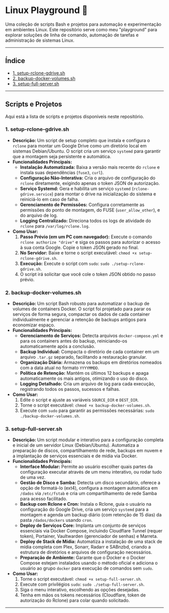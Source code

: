 # Linux Playground 🐧

Uma coleção de scripts Bash e projetos para automação e experimentação em ambientes Linux. Este repositório serve como meu "playground" para explorar soluções de linha de comando, automação de tarefas e administração de sistemas Linux.

---

## Índice

* [1. setup-rclone-gdrive.sh](#1-setup-rclone-grivesh)
* [2. backup-docker-volumes.sh](#2-backup-docker-volumessh)
* [3. setup-full-server.sh](#3-setup-full-serversh)

---

## Scripts e Projetos

Aqui está a lista de scripts e projetos disponíveis neste repositório.

### 1. setup-rclone-gdrive.sh

* **Descrição:** Um script de setup completo que instala e configura o `rclone` para montar um Google Drive como um diretório local em sistemas Debian/Ubuntu. O script cria um serviço `systemd` para garantir que a montagem seja persistente e automática.
* **Funcionalidades Principais:**
    * **Instalação Automatizada:** Baixa a versão mais recente do `rclone` e instala suas dependências (`fuse3`, `curl`).
    * **Configuração Não-Interativa:** Cria o arquivo de configuração do `rclone` diretamente, exigindo apenas o token JSON de autorização.
    * **Serviço Systemd:** Gera e habilita um serviço `systemd` (`rclone-gdrive.service`) para montar o drive na inicialização do sistema e reiniciá-lo em caso de falha.
    * **Gerenciamento de Permissões:** Configura corretamente as permissões do ponto de montagem, do FUSE (`user_allow_other`), e do arquivo de log.
    * **Logging Centralizado:** Direciona todos os logs de atividade do `rclone` para `/var/log/rclone.log`.
* **Como Usar:**
    1.  **Passo Prévio (em um PC com navegador):** Execute o comando `rclone authorize "drive"` e siga os passos para autorizar o acesso à sua conta Google. Copie o token JSON gerado no final.
    2.  **No Servidor:** Baixe e torne o script executável: `chmod +x setup-rclone-gdrive.sh`.
    3.  **Execução:** Execute o script com `sudo`: `sudo ./setup-rclone-gdrive.sh`.
    4.  O script irá solicitar que você cole o token JSON obtido no passo prévio.

### 2. backup-docker-volumes.sh

* **Descrição:** Um script Bash robusto para automatizar o backup de volumes de containers Docker. O script foi projetado para parar os serviços de forma segura, compactar os dados de cada container individualmente e gerenciar a retenção de backups antigos para economizar espaço.
* **Funcionalidades Principais:**
    * **Gerenciamento de Serviços:** Detecta arquivos `docker-compose.yml` e para os containers antes do backup, reiniciando-os automaticamente após a conclusão.
    * **Backup Individual:** Compacta o diretório de cada container em um arquivo `.tar.gz` separado, facilitando a restauração granular.
    * **Organização Diária:** Armazena os backups em diretórios nomeados com a data atual no formato `YYYYMMDD`.
    * **Política de Retenção:** Mantém os últimos 12 backups e apaga automaticamente os mais antigos, otimizando o uso do disco.
    * **Logging Detalhado:** Cria um arquivo de log para cada execução, registrando todos os passos, sucessos e falhas.
* **Como Usar:**
    1.  Edite o script e ajuste as variáveis `SOURCE_DIR` e `DEST_DIR`.
    2.  Torne o script executável: `chmod +x backup-docker-volumes.sh`.
    3.  Execute com `sudo` para garantir as permissões necessárias: `sudo ./backup-docker-volumes.sh`.

### 3. setup-full-server.sh

* **Descrição:** Um script modular e interativo para a configuração completa e inicial de um servidor Linux (Debian/Ubuntu). Automatiza a preparação de discos, compartilhamento de rede, backups em nuvem e a implantação de serviços essenciais e de mídia via Docker.
* **Funcionalidades Principais:**
    * **Interface Modular:** Permite ao usuário escolher quais partes da configuração executar através de um menu interativo, ou rodar tudo de uma vez.
    * **Gestão de Disco e Samba:** Detecta um disco secundário, oferece a opção de formatá-lo (ext4), configura a montagem automática em `/dados` via `/etc/fstab` e cria um compartilhamento de rede Samba para acesso facilitado.
    * **Backup com Rclone e Cron:** Instala o Rclone, guia o usuário na configuração do Google Drive, cria um serviço `systemd` para a montagem e agenda um backup diário (com retenção de 15 dias) da pasta `/dados/dockers` usando `cron`.
    * **Deploy de Serviços Core:** Implanta um conjunto de serviços essenciais via Docker Compose, incluindo Cloudflare Tunnel (requer token), Portainer, Vaultwarden (gerenciador de senhas) e Marreta.
    * **Deploy de Stack de Mídia:** Automatiza a instalação de uma stack de mídia completa com Plex, Sonarr, Radarr e SABnzbd, criando a estrutura de diretórios e arquivos de configuração necessários.
    * **Preparação de Ambiente:** Garante que o Docker e o Docker Compose estejam instalados usando o método oficial e adiciona o usuário ao grupo `docker` para execução de comandos sem `sudo`.
* **Como Usar:**
    1.  Torne o script executável: `chmod +x setup-full-server.sh`.
    2.  Execute com privilégios `sudo`: `sudo ./setup-full-server.sh`.
    3.  Siga o menu interativo, escolhendo as opções desejadas.
    4.  Tenha em mãos os tokens necessários (Cloudflare, token de autorização do Rclone) para colar quando solicitado.

---
